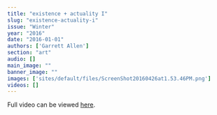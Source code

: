 ```yaml
---
title: "existence + actuality I"
slug: "existence-actuality-i"
issue: "Winter"
year: "2016"
date: "2016-01-01"
authors: ['Garrett Allen']
section: "art"
audio: []
main_image: ""
banner_image: ""
images: ['sites/default/files/ScreenShot20160426at1.53.46PM.png']
videos: []
---
```

Full video can be viewed [here](https://vimeo.com/162292825). 

